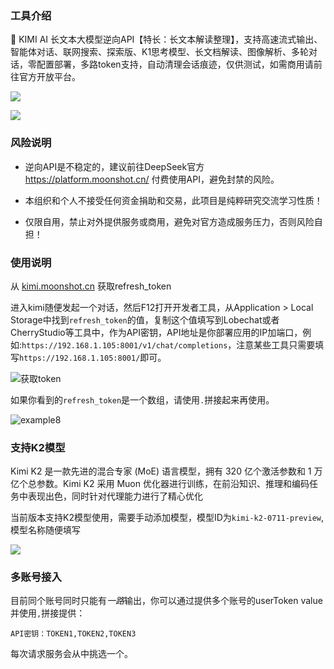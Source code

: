 ### 工具介绍

🚀 KIMI AI 长文本大模型逆向API【特长：长文本解读整理】，支持高速流式输出、智能体对话、联网搜索、探索版、K1思考模型、长文档解读、图像解析、多轮对话，零配置部署，多路token支持，自动清理会话痕迹，仅供测试，如需商用请前往官方开放平台。

![](https://cdn.jsdelivr.net/gh/xiaoY233/PicList@main/public/assets/Free-API.png)

![](https://img.shields.io/badge/Copyright-arch3rPro-ff9800?style=flat&logo=github&logoColor=white)

### 风险说明

- 逆向API是不稳定的，建议前往DeepSeek官方 https://platform.moonshot.cn/ 付费使用API，避免封禁的风险。

- 本组织和个人不接受任何资金捐助和交易，此项目是纯粹研究交流学习性质！

- 仅限自用，禁止对外提供服务或商用，避免对官方造成服务压力，否则风险自担！


### 使用说明

从 [kimi.moonshot.cn](https://kimi.moonshot.cn/) 获取refresh_token

进入kimi随便发起一个对话，然后F12打开开发者工具，从Application > Local Storage中找到`refresh_token`的值，复制这个值填写到Lobechat或者CherryStudio等工具中，作为API密钥，API地址是你部署应用的IP加端口，例如:`https://192.168.1.105:8001/v1/chat/completions`，注意某些工具只需要填写`https://192.168.1.105:8001/`即可。

![获取token](https://cdn.jsdelivr.net/gh/LLM-Red-Team/kimi-free-api@master/doc/example-0.png)

如果你看到的`refresh_token`是一个数组，请使用`.`拼接起来再使用。

![example8](https://cdn.jsdelivr.net/gh/LLM-Red-Team/kimi-free-api@master/doc/example-8.jpg)


### 支持K2模型

Kimi K2 是一款先进的混合专家 (MoE) 语言模型，拥有 320 亿个激活参数和 1 万亿个总参数。Kimi K2 采用 Muon 优化器进行训练，在前沿知识、推理和编码任务中表现出色，同时针对代理能力进行了精心优化

当前版本支持K2模型使用，需要手动添加模型，模型ID为`kimi-k2-0711-preview`, 模型名称随便填写

![](https://cdn.jsdelivr.net/gh/xiaoY233/PicList@main/public/assets/Kimi-K2.png)


### 多账号接入

目前同个账号同时只能有*一路*输出，你可以通过提供多个账号的userToken value并使用`,`拼接提供：

```
API密钥：TOKEN1,TOKEN2,TOKEN3
```

每次请求服务会从中挑选一个。
